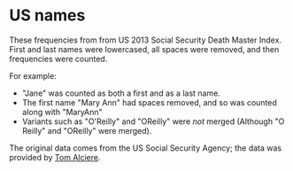 # US names

These frequencies from from US 2013 Social Security Death Master Index.
First and last names were lowercased, all spaces were removed, and
then frequencies were counted.

For example:

- "Jane" was counted as both a first and as a last name.
- The first name "Mary Ann" had spaces removed, and so was counted along
  with "MaryAnn"
- Variants such as "O'Reilly" and "OReilly" were _not_ merged (Although "O Reilly" and "OReilly" were merged).

The original data comes from the US Social Security Agency; the data was 
provided by [Tom Alciere](http://cancelthesefunerals.com/).
